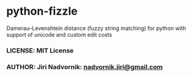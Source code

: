 python-fizzle
=============

Damerau–Levenshtein distance (fuzzy string matching) for python with support of unicode and custom edit costs



### LICENSE: MIT License
### AUTHOR: Jiri Nadvornik: nadvornik.jiri@gmail.com
